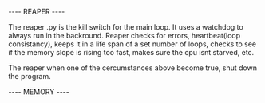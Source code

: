 




---- REAPER ----

The reaper .py is the kill switch for the main loop. It uses a watchdog to always run in the backround. Reaper checks for errors, heartbeat(loop consistancy), keeps it in a life span of a set number of loops, checks to see if the memory slope is rising too fast, makes sure the cpu isnt starved, etc. 

The reaper when one of the cercumstances above become true, shut down the program. 

---- MEMORY ----

